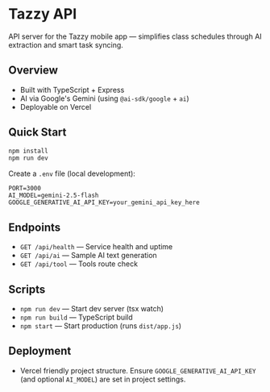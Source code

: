 # Tazzy API

API server for the Tazzy mobile app — simplifies class schedules through AI extraction and smart task syncing.

## Overview
- Built with TypeScript + Express
- AI via Google's Gemini (using `@ai-sdk/google` + `ai`)
- Deployable on Vercel

## Quick Start
```bash
npm install
npm run dev
```

Create a `.env` file (local development):
```
PORT=3000
AI_MODEL=gemini-2.5-flash
GOOGLE_GENERATIVE_AI_API_KEY=your_gemini_api_key_here
```

## Endpoints
- `GET /api/health` — Service health and uptime
- `GET /api/ai` — Sample AI text generation
- `GET /api/tool` — Tools route check

## Scripts
- `npm run dev` — Start dev server (tsx watch)
- `npm run build` — TypeScript build
- `npm start` — Start production (runs `dist/app.js`)

## Deployment
- Vercel friendly project structure. Ensure `GOOGLE_GENERATIVE_AI_API_KEY` (and optional `AI_MODEL`) are set in project settings.